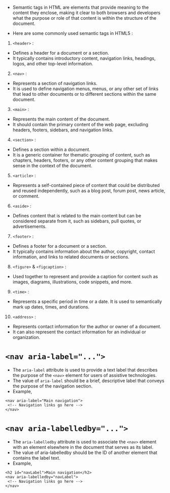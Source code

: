 * Semantic tags in HTML are elements that provide meaning to the content they enclose, making it clear to both browsers and developers what the purpose or role of that content is within the structure of the document.

* Here are some commonly used semantic tags in HTML5 :

1. `<header>` :
 * Defines a header for a document or a section.
 * It typically contains introductory content, navigation links, headings, logos, and other top-level information.

2. `<nav>` :
 * Represents a section of navigation links.
 * It is used to define navigation menus, menus, or any other set of links that lead to other documents or to different sections within the same document.

3. `<main>` :
 * Represents the main content of the document.
 * It should contain the primary content of the web page, excluding headers, footers, sidebars, and navigation links.

4. `<section>` :
 * Defines a section within a document.
 * It is a generic container for thematic grouping of content, such as chapters, headers, footers, or any other content grouping that makes sense in the context of the document.

5. `<article>` :
 * Represents a self-contained piece of content that could be distributed and reused independently, such as a blog post, forum post, news article, or comment.

6. `<aside>` :
 * Defines content that is related to the main content but can be considered separate from it, such as sidebars, pull quotes, or advertisements.

7. `<footer>` :
 * Defines a footer for a document or a section.
 * It typically contains information about the author, copyright, contact information, and links to related documents or sections.

8. `<figure>` & `<figcaption>` :
 * Used together to represent and provide a caption for content such as images, diagrams, illustrations, code snippets, and more.

9. `<time>` :
 * Represents a specific period in time or a date. It is used to semantically mark up dates, times, and durations.

10. `<address>` :
 * Represents contact information for the author or owner of a document.
 * It can also represent the contact information for an individual or organization.


# `<nav aria-label="...">` 

 * The `aria-label` attribute is used to provide a text label that describes the purpose of the `<nav>` element for users of assistive technologies.
 * The value of `aria-label` should be a brief, descriptive label that conveys the purpose of the navigation section.
 * Example,
 ```
 <nav aria-label="Main navigation">
  <!-- Navigation links go here -->
 </nav>
 ```

# `<nav aria-labelledby="...">`

 * The `aria-labelledby` attribute is used to associate the `<nav>` element with an element elsewhere in the document that serves as its label.
 * The value of aria-labelledby should be the ID of another element that contains the label text.
 * Example,
 ```
 <h2 id="navLabel">Main navigation</h2>
 <nav aria-labelledby="navLabel">
  <!-- Navigation links go here -->
 </nav>
 ```